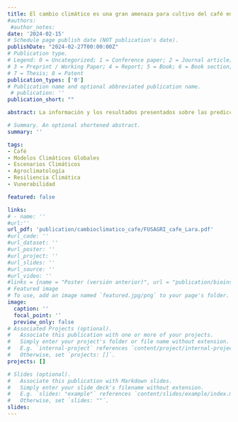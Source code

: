 ```yaml
---
title: El cambio climático es una gran amenaza para cultivo del café en el estado Lara
#authors:
 #author_notes:
date: '2024-02-15'
# Schedule page publish date (NOT publication's date).
publishDate: "2024-02-27T00:00:00Z"
# Publication type.
# Legend: 0 = Uncategorized; 1 = Conference paper; 2 = Journal article;
# 3 = Preprint / Working Paper; 4 = Report; 5 = Book; 6 = Book section;
# 7 = Thesis; 8 = Patent
publication_types: ['0']
# Publication name and optional abbreviated publication name.
 # publication: ''
publication_short: ""

abstract: La información y los resultados presentados sobre las predicciones de cambios en el clima, su impacto en la aptitud de las tierras del *Eje Cafetalero Sureste del Estado Lara*, agregado a la vulnerabilidad de los caficultores con limitadas capacidades para implementar medidas de adaptación, pueden servir de base para orientar las políticas públicas para el incremento de la resiliencia climática, económica y social de las familias y los sistemas agroproductivos de pequeños productores de esta región

# Summary. An optional shortened abstract.
summary: ''

tags:
- Café
- Modelos Climáticos Globales
- Escenarios Climáticos
- Agroclimatología 
- Resiliencia Climática
- Vunerabilidad

featured: false

links:
# - name: ''
#url:''
url_pdf: 'publication/cambioclimatico_cafe/FUSAGRI_cafe_Lara.pdf'
#url_code: ''
#url_dataset: ''
#url_poster: ''
#url_project: ''
#url_slides: ''
#url_source: ''
#url_video: ''
#links = {name = "Poster (versión anterior)", url = "publication/bioinsumos-venezuela/bioinsumos_Venezuela_FUSAGRI-IICA.pdf"}
# Featured image
# To use, add an image named `featured.jpg/png` to your page's folder. 
image:
  caption: ''
  focal_point: ''
  preview_only: false
# Associated Projects (optional).
#   Associate this publication with one or more of your projects.
#   Simply enter your project's folder or file name without extension.
#   E.g. `internal-project` references `content/project/internal-project/index.md`.
#   Otherwise, set `projects: []`.
projects: []

# Slides (optional).
#   Associate this publication with Markdown slides.
#   Simply enter your slide deck's filename without extension.
#   E.g. `slides: "example"` references `content/slides/example/index.md`.
#   Otherwise, set `slides: ""`.
slides:
---
```



